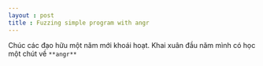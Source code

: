 ```yaml
---
layout : post
title : Fuzzing simple program with angr 
--- 
```


Chúc các đạo hữu một năm mới khoái hoạt. Khai xuân đầu năm mình có học một chút về ```**angr**```
